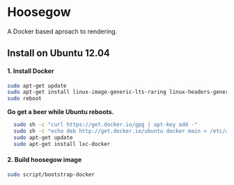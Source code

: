 # Hoosegow

A Docker based aproach to rendering.

## Install on Ubuntu 12.04

#### 1. Install Docker

```bash
sudo apt-get update
sudo apt-get install linux-image-generic-lts-raring linux-headers-generic-lts-raring curl
sudo reboot
```

**Go get a beer while Ubuntu reboots.**

```bash
  sudo sh -c "curl https://get.docker.io/gpg | apt-key add -"
  sudo sh -c "echo deb http://get.docker.io/ubuntu docker main > /etc/apt/sources.list.d/docker.list"
  sudo apt-get update
  sudo apt-get install lxc-docker
```

#### 2. Build hoosegow image

```bash
sudo script/bootstrap-docker
```
